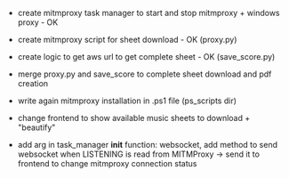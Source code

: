 - create mitmproxy task manager to start and stop mitmproxy + windows proxy - OK
- create mitmproxy script for sheet download - OK (proxy.py)
- create logic to get aws url to get complete sheet - OK (save_score.py)

- merge proxy.py and save_score to complete sheet download and pdf creation
- write again mitmproxy installation in .ps1 file (ps_scripts dir)
- change frontend to show available music sheets to download + "beautify"
- add arg in task_manager __init__ function: websocket, add method to send websocket when LISTENING is read from MITMProxy -> send it to frontend to change mitmproxy connection status